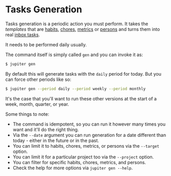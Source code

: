 # Tasks Generation

Tasks generation is a periodic action you must perform. It takes the _templates_ that are
[habits](habits.md), [chores](chores.md), [metrics](metrics.md) or [persons](persons.md) and turns them into real
[inbox tasks](inbox-tasks.md).

It needs to be performed daily usually.

The command itself is simply called `gen` and you can invoke it as:

```bash
$ jupiter gen
```

By default this will generate tasks with the `daily` period for today. But you can force other periods like so:

```bash
$ jupiter gen --period daily --period weekly --period monthly
```

It's the case that you'll want to run these other versions at the start of a week, month, quarter, or year.

Some things to note:

* The command is idempotent, so you can run it however many times you want and it'll do the right thing.
* Via the `--date` argument you can run generation for a date different than today - either in the future or in the
  past.
* You can limit it to habits, chores, metrics, or persons via the `--target` option.
* You can limit it for a particular project too via the `--project` option.
* You can filter for specific habits, chores, metrics, and persons.
* Check the help for more options via `jupiter gen --help`.
